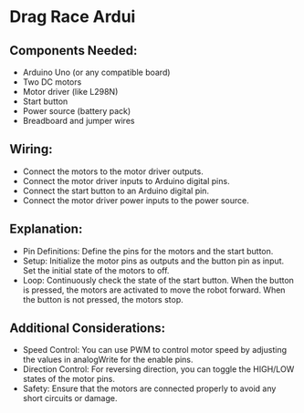 
# Drag Race Ardui

## Components Needed:
-  Arduino Uno (or any compatible board)
- Two DC motors
- Motor driver (like L298N)
- Start button
- Power source (battery pack)
- Breadboard and jumper wires

## Wiring:
- Connect the motors to the motor driver outputs.
- Connect the motor driver inputs to Arduino digital pins.
- Connect the start button to an Arduino digital pin.
- Connect the motor driver power inputs to the power source.

## Explanation:
- Pin Definitions: Define the pins for the motors and the start button.
- Setup: Initialize the motor pins as outputs and the button pin as input. Set the initial state of the motors to off.
- Loop: Continuously check the state of the start button. When the button is pressed, the motors are activated to move the robot forward. When the button is not pressed, the motors stop.

## Additional Considerations:
- Speed Control: You can use PWM to control motor speed by adjusting the values in analogWrite for the enable pins.
- Direction Control: For reversing direction, you can toggle the HIGH/LOW states of the motor pins.
- Safety: Ensure that the motors are connected properly to avoid any short circuits or damage.